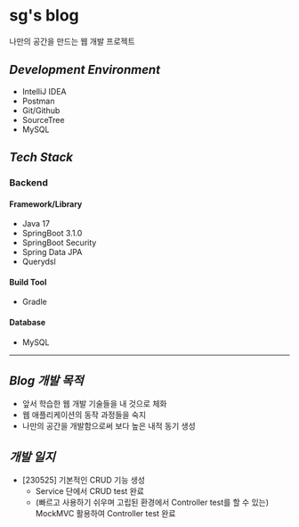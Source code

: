 # sg's blog   

나만의 공간을 만드는 웹 개발 프로젝트


## *Development Environment*   

- IntelliJ IDEA
- Postman
- Git/Github
- SourceTree
- MySQL

## *Tech Stack*   

### Backend  

#### Framework/Library   

- Java 17
- SpringBoot 3.1.0
- SpringBoot Security
- Spring Data JPA
- Querydsl

#### Build Tool   

- Gradle


#### Database   

- MySQL
***


## *Blog 개발 목적*   

- 앞서 학습한 웹 개발 기술들을 내 것으로 체화
- 웹 애플리케이션의 동작 과정들을 숙지
- 나만의 공간을 개발함으로써 보다 높은 내적 동기 생성

## *개발 일지*

- [230525] 기본적인 CRUD 기능 생성
  - Service 단에서 CRUD test 완료
  - (빠르고 사용하기 쉬우며 고립된 환경에서 Controller test를 할 수 있는) MockMVC 활용하여 Controller test 완료
